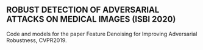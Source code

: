 ROBUST DETECTION OF ADVERSARIAL ATTACKS ON MEDICAL IMAGES (ISBI 2020)
------------------------------------------------------------------------------
Code and models for the paper Feature Denoising for Improving Adversarial Robustness, CVPR2019.

